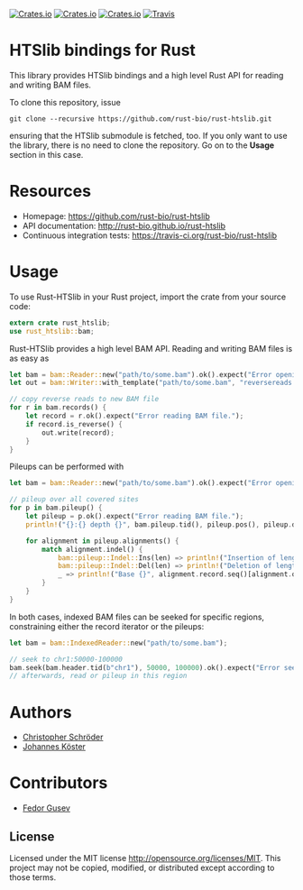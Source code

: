 [![Crates.io](https://img.shields.io/crates/d/rust-htslib.svg?style=flat-square)](https://crates.io/crates/rust-htslib)
[![Crates.io](https://img.shields.io/crates/v/rust-htslib.svg?style=flat-square)](https://crates.io/crates/rust-htslib)
[![Crates.io](https://img.shields.io/crates/l/rust-htslib.svg?style=flat-square)](https://crates.io/crates/rust-htslib)
[![Travis](https://img.shields.io/travis/rust-bio/rust-htslib.svg?style=flat-square)](https://travis-ci.org/rust-bio/rust-htslib)

# HTSlib bindings for Rust

This library provides HTSlib bindings and a high level Rust API for reading and writing BAM files.

To clone this repository, issue

```
git clone --recursive https://github.com/rust-bio/rust-htslib.git
```

ensuring that the HTSlib submodule is fetched, too.
If you only want to use the library, there is no need to clone the repository. Go on to the **Usage** section in this case.

# Resources

* Homepage: https://github.com/rust-bio/rust-htslib
* API documentation: http://rust-bio.github.io/rust-htslib
* Continuous integration tests: https://travis-ci.org/rust-bio/rust-htslib

# Usage

To use Rust-HTSlib in your Rust project, import the crate from your source code:

```rust
extern crate rust_htslib;
use rust_htslib::bam;
```

Rust-HTSlib provides a high level BAM API.
Reading and writing BAM files is as easy as
```rust
let bam = bam::Reader::new("path/to/some.bam").ok().expect("Error opening bam.");
let out = bam::Writer::with_template("path/to/some.bam", "reversereads.bam").ok().expect("Error opening bam.");

// copy reverse reads to new BAM file
for r in bam.records() {
    let record = r.ok().expect("Error reading BAM file.");
    if record.is_reverse() {
        out.write(record);
    }
}
```

Pileups can be performed with
```rust
let bam = bam::Reader::new("path/to/some.bam").ok().expect("Error opening bam.");

// pileup over all covered sites
for p in bam.pileup() {
    let pileup = p.ok().expect("Error reading BAM file.");
    println!("{}:{} depth {}", bam.pileup.tid(), pileup.pos(), pileup.depth());

    for alignment in pileup.alignments() {
        match alignment.indel() {
            bam::pileup::Indel::Ins(len) => println!("Insertion of length {}", len),
            bam::pileup::Indel::Del(len) => println!("Deletion of length {}", len),
            _ => println!("Base {}", alignment.record.seq()[alignment.qpos()])
        }
    }
}
```
In both cases, indexed BAM files can be seeked for specific regions, constraining either the record iterator or the pileups:

```rust
let bam = bam::IndexedReader::new("path/to/some.bam");

// seek to chr1:50000-100000
bam.seek(bam.header.tid(b"chr1"), 50000, 100000).ok().expect("Error seeking BAM file.");
// afterwards, read or pileup in this region
```

# Authors

* [Christopher Schröder](https://github.com/christopher-schroeder)
* [Johannes Köster](https://github.com/johanneskoester)

# Contributors

* [Fedor Gusev](https://github.com/gusevfe)


## License

Licensed under the MIT license http://opensource.org/licenses/MIT. This project may not be copied, modified, or distributed except according to those terms.
